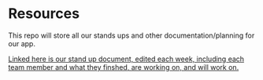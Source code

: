 # Resources

This repo will store all our stands ups and other documentation/planning for our app.

[Linked here is our stand up document, edited each week, including each team member and what they finshed, are working on, and will work on.](https://docs.google.com/document/d/1nrUxJbKokItatqyRoC4Y3L4G-FJWkEWDFj10uUb2Egw/edit?usp=sharing)
